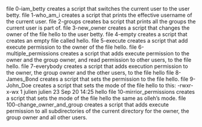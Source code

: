 file 0-iam_betty creates a script that  switches the current user to the user betty.
file 1-who_am_i creates a script that  prints the effective username of the current user.
file 2-groups creates ba script that prints all the groups the current user is part of.
 file 3-new_owner creates a script that changes the owner of the file hello to the user betty.
file 4-empty creates a script that creates an empty file called hello.
file 5-execute creates a script that add execute permission to the owner of the file hello.
file 6-multiple_permissions creates a script that adds execute permission to the owner and the group owner, and read permission to other users, to the file hello.
file 7-everybody creates a script that adds execution permission to the owner, the group owner and the other users, to the file hello
file 8-James_Bond creates a script that sets the permission to the file hello.
file 9-John_Doe creates a script that sets the mode of the file hello to this: -rwxr-x-wx 1 julien julien 23 Sep 20 14:25 hello
file 10-mirrior_permissions creates a script that sets the mode of the file hello the same as olleh’s mode.
file 100-change_owner_and_group creates a script that adds execute permission to all subdirectories of the current directory for the owner, the group owner and all other users.
